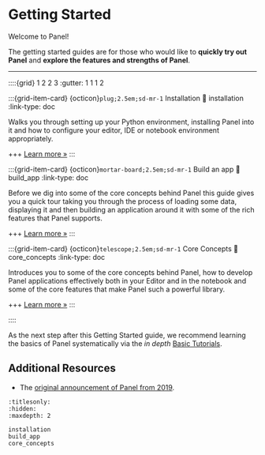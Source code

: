 # Getting Started

Welcome to Panel!

The getting started guides are for those who would like to **quickly try out Panel** and **explore the features and strengths of Panel**.

---

::::{grid} 1 2 2 3
:gutter: 1 1 1 2

:::{grid-item-card} {octicon}`plug;2.5em;sd-mr-1` Installation
:link: installation
:link-type: doc

Walks you through setting up your Python environment, installing Panel into it and how to configure your editor, IDE or notebook environment appropriately.

+++
[Learn more »](installation)
:::

:::{grid-item-card} {octicon}`mortar-board;2.5em;sd-mr-1` Build an app
:link: build_app
:link-type: doc

Before we dig into some of the core concepts behind Panel this guide gives you a quick tour taking you through the process of loading some data, displaying it and then building an application around it with some of the rich features that Panel supports.

+++
[Learn more »](build_app)
:::

:::{grid-item-card} {octicon}`telescope;2.5em;sd-mr-1` Core Concepts
:link: core_concepts
:link-type: doc

Introduces you to some of the core concepts behind Panel, how to develop Panel applications effectively both in your Editor and in the notebook and some of the core features that make Panel such a powerful library.

+++
[Learn more »](core_concepts)
:::

::::

As the next step after this Getting Started guide, we recommend learning the basics of Panel systematically via the *in depth* [Basic Tutorials](../tutorials/basic/index.md).

## Additional Resources

- The [original announcement of Panel from 2019](https://blog.holoviz.org/panel_announcement.html).

```{toctree}
:titlesonly:
:hidden:
:maxdepth: 2

installation
build_app
core_concepts
```
